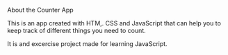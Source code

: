 About the Counter App

This is an app created with HTM,. CSS and JavaScript that can help you to keep track of different things you need to count.
 
 It is and excercise project made for learning JavaScript.
 
